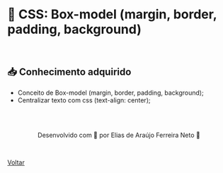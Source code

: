 <h1>💙 CSS: Box-model (margin, border, padding, background)</h1>

<br>

<h2> 📥 Conhecimento adquirido </h2>

- Conceito de Box-model (margin, border, padding, background);
- Centralizar texto com css (text-align: center);



<br><br>

<p align="center"> Desenvolvido com 💜 por Elias de Araújo Ferreira Neto 👋 <p>

<br>

<a href="./README.md">Voltar</a>